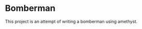 Bomberman
=======================================

This project is an attempt of writing a bomberman using amethyst.
